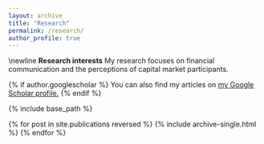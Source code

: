 ```yaml
---
layout: archive
title: "Research"
permalink: /research/
author_profile: true
---
```

\newline
**Research interests**
My research focuses on financial communication and the perceptions of capital market participants.

{% if author.googlescholar %}
  You can also find my articles on <u><a href="{{author.googlescholar}}">my Google Scholar profile</a>.</u>
{% endif %}

{% include base_path %}

{% for post in site.publications reversed %}
  {% include archive-single.html %}
{% endfor %}
